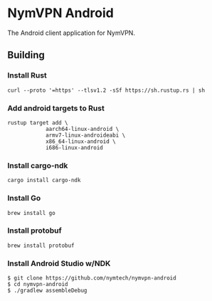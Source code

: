 # NymVPN Android

The Android client application for NymVPN.

## Building

### Install Rust
```
curl --proto '=https' --tlsv1.2 -sSf https://sh.rustup.rs | sh
```

### Add android targets to Rust

```
rustup target add \
            aarch64-linux-android \
            armv7-linux-androideabi \
            x86_64-linux-android \
            i686-linux-android
```

### Install cargo-ndk
```
cargo install cargo-ndk
```

### Install Go
```
brew install go
```

### Install protobuf
```
brew install protobuf
```

### Install Android Studio w/NDK

```
$ git clone https://github.com/nymtech/nymvpn-android
$ cd nymvpn-android
$ ./gradlew assembleDebug
```

